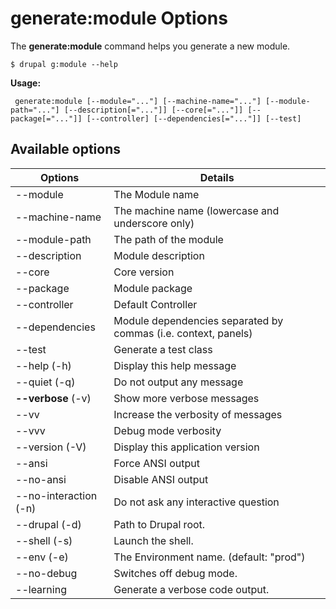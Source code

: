 # generate:module Options
The **generate:module** command helps you generate a new module.

```
$ drupal g:module --help
```
**Usage:**
```
 generate:module [--module="..."] [--machine-name="..."] [--module-path="..."] [--description[="..."]] [--core[="..."]] [--package[="..."]] [--controller] [--dependencies[="..."]] [--test]
```
## Available options
Options | Details
------------ |-------------
--module   |   The Module name
--machine-name  |  The machine name (lowercase and underscore only)
--module-path  |   The path of the module
--description  |   Module description
--core   |   Core version
--package  |   Module package
--controller  |  Default Controller
--dependencies   |   Module dependencies separated by commas (i.e. context, panels)
--test   |   Generate a test class
--help (-h)  |   Display this help message
--quiet (-q)  |  Do not output any message
**--verbose** (-v) | Show more verbose messages
--vv |Increase the verbosity of messages
--vvv | Debug mode verbosity
--version (-V)   |   Display this application version
--ansi  |  Force ANSI output
--no-ansi  |   Disable ANSI output
--no-interaction (-n) |  Do not ask any interactive question
--drupal (-d)  |   Path to Drupal root.
--shell (-s)  |  Launch the shell.
--env (-e)   |   The Environment name. (default: "prod")
--no-debug   |   Switches off debug mode.
--learning   |   Generate a verbose code output.
